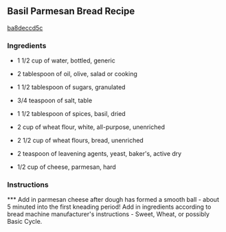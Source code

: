 ## Basil Parmesan Bread Recipe

[ba8deccd5c](http://cookeatshare.com/recipes/basil-parmesan-bread-80187)

### Ingredients

 - 1 1/2 cup of water, bottled, generic

 - 2 tablespoon of oil, olive, salad or cooking

 - 1 1/2 tablespoon of sugars, granulated

 - 3/4 teaspoon of salt, table

 - 1 1/2 tablespoon of spices, basil, dried

 - 2 cup of wheat flour, white, all-purpose, unenriched

 - 2 1/2 cup of wheat flours, bread, unenriched

 - 2 teaspoon of leavening agents, yeast, baker's, active dry

 - 1/2 cup of cheese, parmesan, hard

### Instructions

*** Add in parmesan cheese after dough has formed a smooth ball - about 5 minuted into the first kneading period! Add in ingredients according to bread machine manufacturer's instructions - Sweet, Wheat, or possibly Basic Cycle.